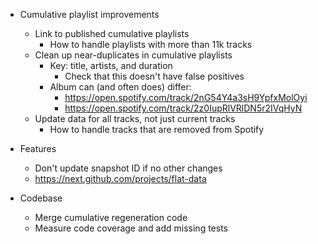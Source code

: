 - Cumulative playlist improvements
    - Link to published cumulative playlists
        - How to handle playlists with more than 11k tracks
    - Clean up near-duplicates in cumulative playlists
        - Key: title, artists, and duration
            - Check that this doesn't have false positives
        - Album can (and often does) differ:
            - https://open.spotify.com/track/2nG54Y4a3sH9YpfxMolOyi
            - https://open.spotify.com/track/2z0IupRlVRlDN5r2IVqHyN
    - Update data for all tracks, not just current tracks
        - How to handle tracks that are removed from Spotify

- Features
    - Don't update snapshot ID if no other changes
    - https://next.github.com/projects/flat-data

- Codebase
    - Merge cumulative regeneration code
    - Measure code coverage and add missing tests
